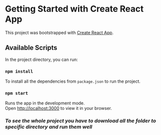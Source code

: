 # Getting Started with Create React App

This project was bootstrapped with [Create React App](https://github.com/facebook/create-react-app).

## Available Scripts

In the project directory, you can run:

### `npm install`

To install all the dependencies from `package.json` to run the project.

### `npm start`

Runs the app in the development mode.\
Open [http://localhost:3000](http://localhost:3000) to view it in your browser.

### ***To see the whole project you have to download all the folder to specific directory and run them well***

